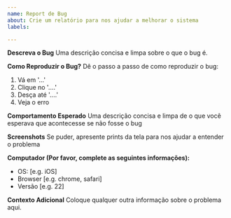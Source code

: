 ```yaml
---
name: Report de Bug
about: Crie um relatório para nos ajudar a melhorar o sistema
labels: 

---
```


**Descreva o Bug**
Uma descrição concisa e limpa sobre o que o bug é.

**Como Reproduzir o Bug?**
Dê o passo a passo de como reproduzir o bug:
1. Vá em '...'
2. Clique no '....'
3. Desça até '....'
4. Veja o erro

**Comportamento Esperado**
Uma descrição concisa e limpa de o que você esperava que acontecesse se não fosse o bug

**Screenshots**
Se puder, apresente prints da tela para nos ajudar a entender o problema

**Computador (Por favor, complete as seguintes informações):**
 - OS: [e.g. iOS]
 - Browser [e.g. chrome, safari]
 - Versão [e.g. 22]

**Contexto Adicional**
Coloque qualquer outra informação sobre o problema aqui.
